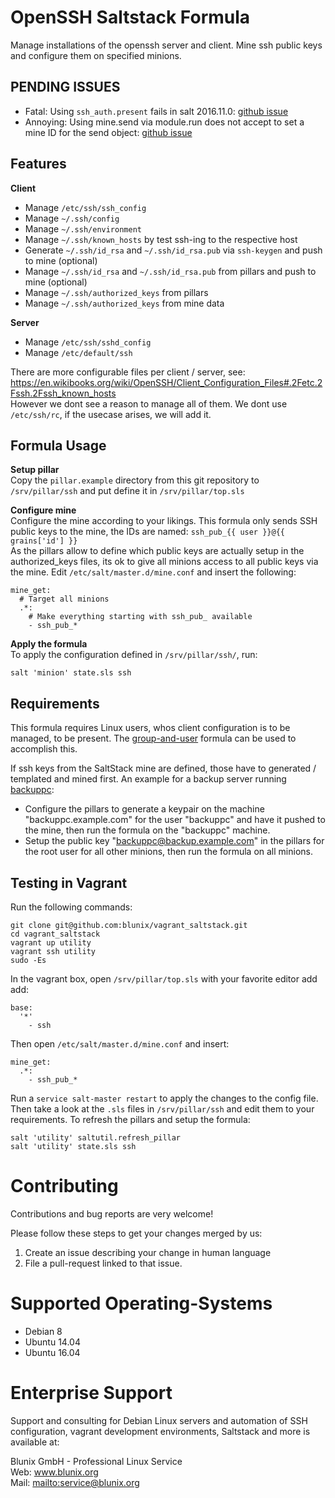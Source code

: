 # OpenSSH Saltstack Formula

Manage installations of the openssh server and client. Mine ssh public keys and configure them on specified minions.

## PENDING ISSUES

- Fatal: Using `ssh_auth.present` fails in salt 2016.11.0: [github issue](https://github.com/saltstack/salt/issues/38930)
- Annoying: Using mine.send via module.run does not accept to set a mine ID for the send object: [github issue](https://github.com/saltstack/salt/issues/38800)


## Features

**Client**

- Manage `/etc/ssh/ssh_config`
- Manage `~/.ssh/config`
- Manage `~/.ssh/environment`
- Manage `~/.ssh/known_hosts` by test ssh-ing to the respective host
- Generate `~/.ssh/id_rsa` and `~/.ssh/id_rsa.pub` via `ssh-keygen` and push to mine (optional)
- Manage `~/.ssh/id_rsa` and `~/.ssh/id_rsa.pub` from pillars and push to mine (optional)
- Manage `~/.ssh/authorized_keys` from pillars
- Manage `~/.ssh/authorized_keys` from mine data

**Server**

- Manage `/etc/ssh/sshd_config`
- Manage `/etc/default/ssh`

There are more configurable files per client / server, see:  
<https://en.wikibooks.org/wiki/OpenSSH/Client_Configuration_Files#.2Fetc.2Fssh.2Fssh_known_hosts>  
However we dont see a reason to manage all of them. We dont use `/etc/ssh/rc`, if the usecase arises, we will add it.


## Formula Usage

**Setup pillar**  
Copy the `pillar.example` directory from this git repository to `/srv/pillar/ssh` and put define it in `/srv/pillar/top.sls`

**Configure mine**  
Configure the mine according to your likings. This formula only sends SSH public keys to the mine, the IDs are named: `ssh_pub_{{ user }}@{{ grains['id'] }}`  
As the pillars allow to define which public keys are actually setup in the authorized_keys files, its ok to give all minions access to all public keys via the mine. Edit `/etc/salt/master.d/mine.conf` and insert the following:
```
mine_get:
  # Target all minions
  .*:
    # Make everything starting with ssh_pub_ available
    - ssh_pub_*
```

**Apply the formula**  
To apply the configuration defined in `/srv/pillar/ssh/`, run:
```
salt 'minion' state.sls ssh
```

## Requirements

This formula requires Linux users, whos client configuration is to be managed, to be present. The [group-and-user](https://github.com/blunix/formula-group-and-user) formula can be used to accomplish this. 

If ssh keys from the SaltStack mine are defined, those have to generated / templated and mined first. An example for a backup server running [backuppc](https://github.com/blunix/formula-backuppc):  
- Configure the pillars to generate a keypair on the machine "backuppc.example.com" for the user "backuppc" and have it pushed to the mine, then run the formula on the "backuppc" machine.
- Setup the public key "backuppc@backup.example.com" in the pillars for the root user for all other minions, then run the formula on all minions.


## Testing in Vagrant

Run the following commands:
```
git clone git@github.com:blunix/vagrant_saltstack.git
cd vagrant_saltstack
vagrant up utility
vagrant ssh utility
sudo -Es
```

In the vagrant box, open `/srv/pillar/top.sls` with your favorite editor add add:
```
base:
  '*'
    - ssh
```

Then open `/etc/salt/master.d/mine.conf` and insert:
```
mine_get:
  .*:
    - ssh_pub_*
```

Run a `service salt-master restart` to apply the changes to the config file. Then take a look at the `.sls` files in `/srv/pillar/ssh` and edit them to your requirements. To refresh the pillars and setup the formula:
```
salt 'utility' saltutil.refresh_pillar
salt 'utility' state.sls ssh
```


# Contributing
Contributions and bug reports are very welcome!

Please follow these steps to get your changes merged by us:

1. Create an issue describing your change in human language
2. File a pull-request linked to that issue.


# Supported Operating-Systems
- Debian 8
- Ubuntu 14.04
- Ubuntu 16.04


# Enterprise Support
Support and consulting for Debian Linux servers and automation of SSH configuration, vagrant development environments, Saltstack and more is available at:

Blunix GmbH - Professional Linux Service  
Web: <a href="https://www.blunix.org/" target="_blank">www.blunix.org</a>  
Mail: <mailto:service@blunix.org>
